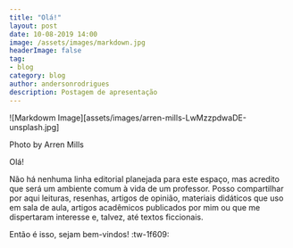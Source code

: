 ```yaml
---
title: "Olá!"
layout: post
date: 10-08-2019 14:00
image: /assets/images/markdown.jpg
headerImage: false
tag:
- blog
category: blog
author: andersonrodrigues
description: Postagem de apresentação
---
```


![Markdowm Image][assets/images/arren-mills-LwMzzpdwaDE-unsplash.jpg]
<figcaption class="caption">Photo by Arren Mills</figcaption>

Olá!

Não há nenhuma linha editorial planejada para este espaço, mas acredito que será um ambiente comum à vida de um professor. Posso compartilhar por aqui leituras, resenhas, artigos de opinião, materiais didáticos que uso em sala de aula, artigos acadêmicos publicados por mim ou que me dispertaram interesse e, talvez, até textos ficcionais.

Então é isso, sejam bem-vindos!  :tw-1f609:

